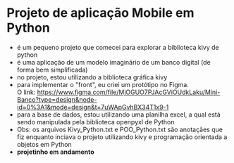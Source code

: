 # Projeto de aplicação Mobile em Python
- é um pequeno projeto que comecei para explorar a biblioteca kivy de python
- é uma aplicação de um modelo imaginário de um banco digital (de forma bem simplificada)
- no projeto, estou utilizando a biblioteca gráfica kivy
- para implementar o "front", eu criei um protótipo no Figma.<br>
  O link: https://www.figma.com/file/MjOGUO7PJAcGViOUdkLaku/Mini-Banco?type=design&node-id=0%3A1&mode=design&t=7uWApGvhBX34T1x9-1
- para a base de dados, estou utilizando uma planilha excel, a qual está sendo manipulada pela biblioteca openpyxl de Python
- Obs: os arquivos Kivy_Python.txt e POO_Python.txt são anotaçães que fiz enquanto inciava o projeto utilizando kivy e programação orientada a objetos em Python
- **projetinho em andamento**
